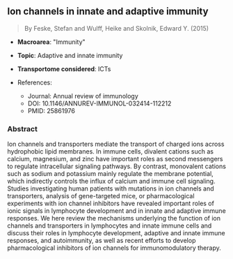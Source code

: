 ## Ion channels in innate and adaptive immunity

> By Feske, Stefan and Wulff, Heike and Skolnik, Edward Y. (2015)

- **Macroarea**: "Immunity"
- **Topic**: Adaptive and innate immunity
- **Transportome considered**: ICTs

- References:
  - Journal: Annual review of immunology
  - DOI: 10.1146/ANNUREV-IMMUNOL-032414-112212
  - PMID: 25861976

### Abstract

Ion channels and transporters mediate the transport of charged ions across hydrophobic lipid membranes. In immune cells, divalent cations such as calcium, magnesium, and zinc have important roles as second messengers to regulate intracellular signaling pathways. By contrast, monovalent cations such as sodium and potassium mainly regulate the membrane potential, which indirectly controls the influx of calcium and immune cell signaling. Studies investigating human patients with mutations in ion channels and transporters, analysis of gene-targeted mice, or pharmacological experiments with ion channel inhibitors have revealed important roles of ionic signals in lymphocyte development and in innate and adaptive immune responses. We here review the mechanisms underlying the function of ion channels and transporters in lymphocytes and innate immune cells and discuss their roles in lymphocyte development, adaptive and innate immune responses, and autoimmunity, as well as recent efforts to develop pharmacological inhibitors of ion channels for immunomodulatory therapy.
